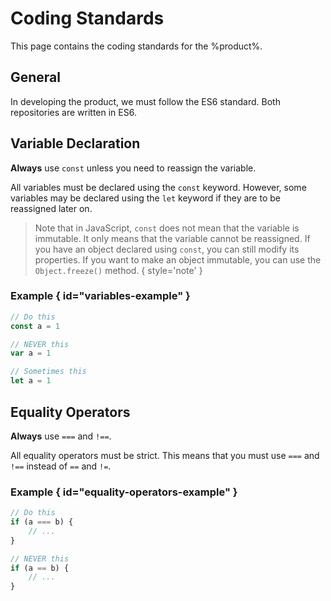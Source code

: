 # Coding Standards

This page contains the coding standards for the %product%.

## General

In developing the product, we must follow the
<tooltip term='es6'>ES6</tooltip> standard.
Both repositories are written in
<tooltip term='es6'>ES6</tooltip>.

## Variable Declaration

<tldr>
    <p><strong>Always</strong> use <code>const</code> unless you need to reassign the variable.</p>
</tldr>

All variables must be declared using the `const` keyword.
However, some variables may be declared using the `let` keyword
if they are to be reassigned later on.

> Note that in JavaScript, `const` does not mean that the variable is immutable.
> It only means that the variable cannot be reassigned.
> If you have an object declared using `const`, you can still modify its properties.
> If you want to make an object immutable, you can use the
> `Object.freeze()` method.
{ style='note' }

### Example { id="variables-example" }

```javascript
// Do this
const a = 1

// NEVER this
var a = 1

// Sometimes this
let a = 1
```

## Equality Operators

<tldr>
    <p><strong>Always</strong> use <code>===</code> and <code>!==</code>.</p>
</tldr>

All equality operators must be strict.
This means that you must use `===` and `!==` instead of `==` and `!=`.

### Example { id="equality-operators-example" }

```javascript
// Do this
if (a === b) {
    // ...
}

// NEVER this
if (a == b) {
    // ...
}
```


<seealso>
    <category ref="uh">
        <a href="Admin.md" />
        <a href="Authenticating-Logging-In.md" />
        <a href="Loans.md" />
        <a href="Deposits.md" />
        <a href="Profiles.md" />
    </category>
    <category ref="ds">
        <a href="Naming.md" />
        <a href="Comments.md" />
        <a href="Code-Style.md" />
        <a href="Git-Commit-Messages.md" />
        <a href="Vue.md"></a>
    </category>
</seealso>
